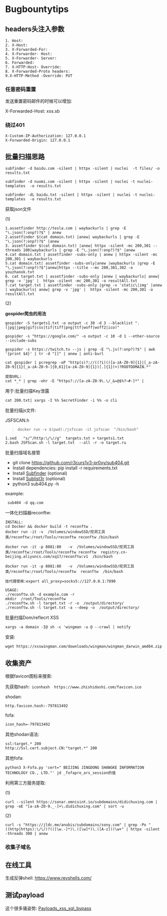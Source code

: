 # Bugbountytips

## headers头注入参数

```
1. Host:
2. X-Host:
3. X-Forwarded-For:
4. X-Forwarder- Host:
5. X-Forwarder- Server:
6. Forwarded:
7. X-HTTP-Host- Override:
8. X-Forwarded-Proto headers:
9.X-HTTP-Method -Override: PUT
```

### 任意密码重置

发送重置密码邮件的时候可以增加:

X-Forwarded-Host: xss.sb





### 绕过401

```
X-Custom-IP-Authorization: 127.0.0.1
X-Forwarded-Origin: 127.0.0.1
```



## 批量扫描思路

`subfinder -d baidu.com -silent | httpx -silent | nuclei  -t files/ -o results.txt`

`subfinder -d nuomi.com -silent | httpx -silent | nuclei -t nuclei-templates  -o results.txt`

`subfinder -dL baidu.txt -silent | httpx -silent | nuclei -t nuclei-templates  -o results.txt`



获取json文件

(1)

```
1.assetfinder http://tesla.com | waybackurls | grep -E "\.json(?:onp?)?$" | anew
2.assetfinder $(cat domain.txt) |anew| waybackurls | grep -E "\.json(?:onp?)?$" |anew
3. assetfinder $(cat domain.txt) |anew| httpx -silent -mc 200,301 --threads 100|waybackurls | grep -E "\.json(?:onp?)?$" |anew
4.cat domain.txt | assetfinder -subs-only | anew | httpx -silent -mc 200,301 | waybackurls
5.cat domain.txt| assetfinder -subs-only|anew |waybackurls |grep -E "\.json(?:onp?)?$"|anew|httpx --title --mc 200,301,302 -o youzhanok.txt
6. cat target.txt | assetfinder -subs-only |anew | waybackurls| anew| grep -v 'jpg' |  httpx -silent -mc 200,301 -o resultAll.txt
7.cat target.txt | assetfinder -subs-only |grep -v 'static\|img' |anew | waybackurls| anew| grep -v 'jpg' |  httpx -silent -mc 200,301 -o resultAll.txt
```

(2)

**gospider爬虫的用法**

```
gospider -S targets1.txt -o output -c 30 -d 3 --blacklist ".(jpg|jpeg|gif|css|tif|tiff|png|ttf|woff|woff2|ico)"

gospider -s "https://google.com/" -o output -c 10 -d 1 --other-source --include-subs
```

```
gospider -s https://twitch.tv --js | grep -E "\.js(?:onp?)?$" | awk '{print $4}' | tr -d "[]" | anew | anti-burl

cat gospider | pcregrep -oP "http(s)?://((?i)(([a-zA-Z0-9]{1}|[_a-zA-Z0-9]{1}[_a-zA-Z0-9-]{0,61}[a-zA-Z0-9]{1})[.]{1})+)?ROOTDOMAIN.*"

提取URL:
cat *_* | grep -ohr -E "https?://[a-zA-Z0-9\.\/_&=@$%?~#-]*" |
```

用于:批量扫描Key泄露

```
cat 200.txt| xargs -I %% SecretFinder -i %% -o cli
```



批量扫描js文件:

JSFSCAN.h

>```
>docker run -v $(pwd):/jsfscan -it jsfscan  "/bin/bash"
>```

```
1.sed   "s/^/http:\/\//g"  targets.txt > targets1.txt
2.bash JSFScan.sh -l target.txt  --all -r -o target.ru
```





批量扫描域名接管

- git clone https://github.com/r3curs1v3-pr0xy/sub404.git
- Install dependencies: pip install -r requirements.txt
- Install [Subfinder](https://github.com/projectdiscovery/subfinder) (optional)
- Install [Sublist3r](https://github.com/aboul3la/Sublist3r) (optional)
- python3 sub404.py -h

example:

```
 sub404 -d qq.com
```



一体化扫描器reconftw:

```
INSTALL:
cd Docker && docker build -t reconftw .
docker run -it -v  /Volumes/windowSSD/挖洞工具类/reconftw:/root/Tools/reconftw reconftw /bin/bash

docker run -it -p 8081:80   -v  /Volumes/windowSSD/挖洞工具类/reconftw:/root/Tools/reconftw reconftw  registry.cn-beijing.aliyuncs.com/xq17/reconftw:v1  /bin/bash

docker run -it -p 8081:80   -v  /Volumes/windowSSD/挖洞工具类/reconftw:/root/Tools/reconftw  reconftw  /bin/bash

挂代理使用:export all_proxy=socks5://127.0.0.1:7890

USAGE:
./reconftw.sh -d example.com -r
mkdir  /root/Tools/reconftw
./reconftw.sh -l target.txt -r -o  /output/directory/
./reconftw.sh -l target.txt -a --deep -o  /output/directory/
```



批量扫描Dom/reflecrt XSS

```
xargs -a domain -I@ sh -c 'wingman -u @ --crawl | notify
```

安装:

```
wget https://xsswingman.com/downloads/wingman/wingman_darwin_amd64.zip
```





## 收集资产

根据favicon图标来搜索:

先获取hash:` iconhash  https://www.zhishidashi.com/favicon.ico`

shodan:

```
http.favicon.hash:-797813492
```

fofa:

```
icon_hash=-797813492
```

其他shodan语法:

```
ssl:target.* 200
http://Ssl.cert.subject.CN:"target.*" 200
```

其他fofa:

```
python3 X-Fofa.py 'cert=" BEIJING JINGDONG SHANGKE INFORMATION TECHNOLOGY CO., LTD."' jd _fofapro_ars_session的值
```



利用第三方服务提取:

(1)

```
curl --silent https://sonar.omnisint.io/subdomains/didichuxing.com | grep -oE "[a-zA-Z0-9._-]+\.didichuxing.com" | sort -u
```

(2)

```
curl -s "https://jldc.me/anubis/subdomains/sony.com" | grep -Po "((http|https):\/\/)?(([\w.-]*)\.([\w]*)\.([A-z]))\w+" | httpx -silent -threads 300 | anew
```



### 收集子域名





## 在线工具

生成反弹shell: https://www.revshells.com/





## 测试payload

这个很多骚姿势: [Payloads_xss_sql_bypass](https://github.com/Y000o/Payloads_xss_sql_bypass)

